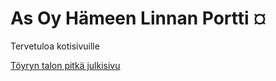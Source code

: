 # As Oy Hämeen Linnan Portti ¤

Tervetuloa kotisivuille

[Töyryn talon pitkä julkisivu](/assets/julkisivu,jpg)
